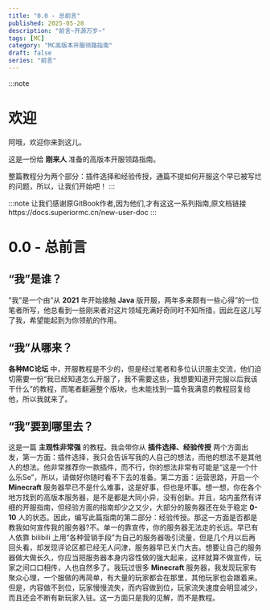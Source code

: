 ```yaml
---
title: "0.0 - 总前言"
published: 2025-05-28
description: "前言~开源万岁~"
tags: [MC]
category: "MC高版本开服领路指南"
draft: false
series: "前言"
---
```


:::note
# 欢迎

阿哦，欢迎你来到这儿。

这是一份给 **刚来人** 准备的高版本开服领路指南。

整篇教程分为两个部分：插件选择和经验传授，通篇不提如何开服这个早已被写烂的问题，所以，让我们开始吧！
:::

:::note
让我们感谢原GitBook作者,因为他们,才有这这一系列指南,原文档链接https://docs.superiormc.cn/new-user-doc
:::

# 0.0 - 总前言

## “我”是谁？

"我"是一个由“从 **2021** 年开始接触 **Java** 版开服，两年多来颇有一些心得”的一位笔者所写，他总看到一些刚来者对这片领域充满好奇同时不知所措，因此在这儿写了我，希望能起到为你领航的作用。

## “我”从哪来？

**各种MC论坛** 中，开服教程是不少的，但是经过笔者和多位认识服主交流，他们迫切需要一份“我已经知道怎么开服了，我不需要这些，我想要知道开完服以后我该干什么”的教程，而笔者翻遍整个版块，也未能找到一篇令我满意的教程回复给他，所以我就来了。

## “我”要到哪里去？

这是一篇 **主观性非常强** 的教程。我会带你从 **插件选择、经验传授** 两个方面出发，第一方面：插件选择，我只会告诉写我的人自己的想法，而他的想法不是其他人的想法。他非常推荐你一款插件，而不行，你的想法非常有可能是“这是一个什么乐Se”，所以，请做好你随时看不下去的准备。第二方面：运营思路，开启一个 **Minecraft** 服务器早已不是什么难事，这是好事，但也是坏事。想一想，你在各个地方找到的高版本服务器，是不是都是大同小异，没有创新。并且，站内虽然有详细的开服指南，但经验方面的指南却少之又少，大部分的服务器还在处于稳定 **0-10** 人的状态。因此，编写此篇指南的第二部分：经验传授。那这一方面是否都是教我如何宣传我的服务器?不。单一的靠宣传，你的服务器无法走的长远。早已有人依靠 bilibili 上用“各种营销手段"为自己的服务器吸引流量，但是几个月以后再回头看，却发现评论区都已经无人问津，服务器早已关门大吉。想要让自己的服务器做大做长久，你应当把服务器本身内容性做的强大起来，这样就算不做宣传，玩家之间口口相传，人也自然多了。我玩过很多 **Minecraft** 服务器，我发现玩家有聚众心理，一个服做的再简单，有大量的玩家都会在那里，其他玩家也会跟着来。但是，内容做不到位，玩家慢慢流失，而内容做到位，玩家流失速度会明显减少，而且还会不断有新玩家入驻。这一方面只是我的见解，而不是教程。
